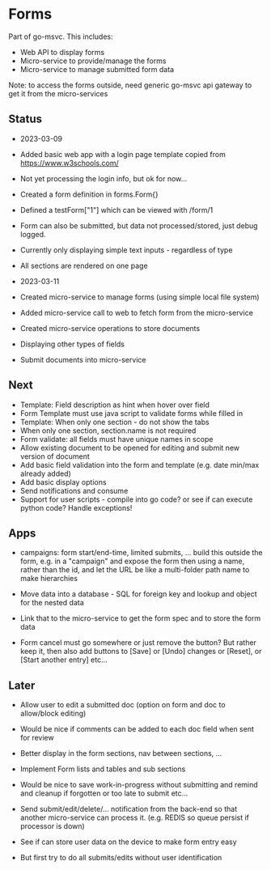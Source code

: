 # Forms #

Part of go-msvc. This includes:
- Web API to display forms
- Micro-service to provide/manage the forms
- Micro-service to manage submitted form data

Note: to access the forms outside, need generic go-msvc api gateway to get it from the micro-services

## Status ##

- 2023-03-09
- Added basic web app with a login page template copied from https://www.w3schools.com/
- Not yet processing the login info, but ok for now...
- Created a form definition in forms.Form{}
- Defined a testForm["1"] which can be viewed with /form/1
- Form can also be submitted, but data not processed/stored, just debug logged.
- Currently only displaying simple text inputs - regardless of type
- All sections are rendered on one page

- 2023-03-11
- Created micro-service to manage forms (using simple local file system)
- Added micro-service call to web to fetch form from the micro-service
- Created micro-service operations to store documents
- Displaying other types of fields
- Submit documents into micro-service

## Next ##
- Template: Field description as hint when hover over field
- Form Template must use java script to validate forms while filled in
- Template: When only one section - do not show the tabs
- When only one section, section.name is not required
- Form validate: all fields must have unique names in scope
- Allow existing document to be opened for editing and submit new version of document
- Add basic field validation into the form and template (e.g. date min/max already added)
- Add basic display options
- Send notifications and consume
- Support for user scripts - compile into go code? or see if can execute python code? Handle exceptions!

## Apps ##
- campaigns: form start/end-time, limited submits, ... build this outside the form, e.g. in a "campaign" and expose the form then using a name, rather than the id, and let the URL be like a multi-folder path name to make hierarchies

- Move data into a database - SQL for foreign key and lookup and object for the nested data


- Link that to the micro-service to get the form spec and to store the form data
- Form cancel must go somewhere or just remove the button? But rather keep it, then also add buttons to [Save] or [Undo] changes or [Reset], or [Start another entry] etc...

## Later ##
- Allow user to edit a submitted doc (option on form and doc to allow/block editing)
- Would be nice if comments can be added to each doc field when sent for review

- Better display in the form sections, nav between sections, ...
- Implement Form lists and tables and sub sections

- Would be nice to save work-in-progress without submitting and remind and cleanup if forgotten or too late to submit etc...

- Send submit/edit/delete/... notification from the back-end so that another micro-service can process it.
    (e.g. REDIS so queue persist if processor is down)

- See if can store user data on the device to make form entry easy
- But first try to do all submits/edits without user identification
